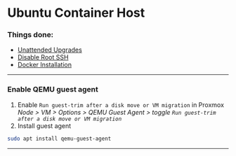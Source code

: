 # Ubuntu Container Host

### Things done:

- [Unattended Upgrades](../common/unattended-upgrades.md#unattended-upgrades)
- [Disable Root SSH](../common/disable-root-ssh.md#disable-root-ssh)
- [Docker Installation](../common/docker-install.md#docker-installation)

---

### Enable QEMU guest agent

1. Enable `Run guest-trim after a disk move or VM migration` in Proxmox
   _Node > VM > Options > QEMU Guest Agent > toggle `Run guest-trim after a disk move or VM migration`_
2. Install guest agent

```bash
sudo apt install qemu-guest-agent
```

---
